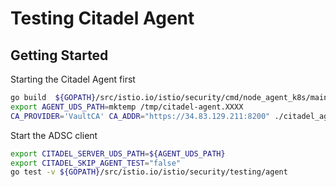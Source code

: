 # Testing Citadel Agent

## Getting Started

Starting the Citadel Agent first

```bash
go build  ${GOPATH}/src/istio.io/istio/security/cmd/node_agent_k8s/main.go -o citadel_agent
export AGENT_UDS_PATH=mktemp /tmp/citadel-agent.XXXX
CA_PROVIDER='VaultCA' CA_ADDR="https://34.83.129.211:8200" ./citadel_agent --workloadUDSPath=${AGENT_UDS_PATH}
```

Start the ADSC client

```bash
export CITADEL_SERVER_UDS_PATH=${AGENT_UDS_PATH}
export CITADEL_SKIP_AGENT_TEST="false"
go test -v ${GOPATH}/src/istio.io/istio/security/testing/agent
```